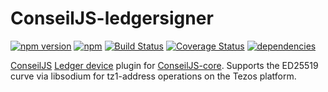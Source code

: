 # ConseilJS-ledgersigner

[![npm version](https://img.shields.io/npm/v/conseiljs-ledgersigner.svg)](https://www.npmjs.com/package/conseiljs-ledgersigner)
[![npm](https://img.shields.io/npm/dm/conseiljs-ledgersigner.svg)](https://www.npmjs.com/package/conseiljs-ledgersigner)
[![Build Status](https://travis-ci.org/Cryptonomic/ConseilJS-ledgersigner.svg?branch=master)](https://travis-ci.org/Cryptonomic/ConseilJS-ledgersigner)
[![Coverage Status](https://coveralls.io/repos/github/Cryptonomic/ConseilJS-ledgersigner/badge.svg?branch=master)](https://coveralls.io/github/Cryptonomic/ConseilJS-ledgersigner?branch=master)
[![dependencies](https://david-dm.org/Cryptonomic/ConseilJS-ledgersigner/status.svg)](https://david-dm.org/Cryptonomic/ConseilJS-ledgersigner)

[ConseilJS](https://www.npmjs.com/package/conseiljs) [Ledger device](https://www.ledger.com/) plugin for [ConseilJS-core](https://github.com/Cryptonomic/ConseilJS). Supports the ED25519 curve via libsodium for tz1-address operations on the Tezos platform.
